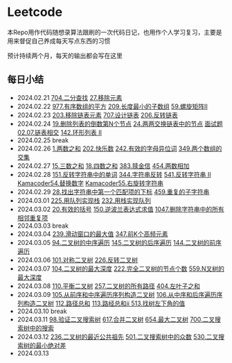 # Leetcode

本Repo用作代码随想录算法跟刷的一次代码日记，也用作个人学习复习，主要是用来督促自己养成每天写点东西的习惯

预计持续两个月，每天的输出都会写在这里


## 每日小结

- 2024.02.21 [704.二分查找](/20240221/704.py) [27.移除元素](/20240221/27.py)
- 2024.02.22 [977.有序数组的平方](/20240222/977.py) [209.长度最小的子数组](/20240222/209.py) [59.螺旋矩阵II](/20240222/59.py)
- 2024.02.23 [203.移除链表元素](/20240223/203.py) [707.设计链表](/20240223/707.py) [206.反转链表](/20240223/206.py)
- 2024.02.24 [19.删除列表的倒数第N个节点](/20240224/19.py) [24.两两交换链表中的节点](/20240224/24.py) [面试题02.07.链表相交](/20240224/interview0207.py) [142.环形列表 II](/20240224/142.py)
- 2024.02.25 break
- 2024.02.26 [1.两数之和](/20240226/1.py) [202.快乐数](/20240226/202.py) [242.有效的字母异位词](/20240226/242.py) [349.两个数组的交集](/20240226/349.py)
- 2024.02.27 [15.三数之和](/20240227/15.py) [18.四数之和](/20240227/18.py) [383.赎金信](/20240227/383.py) [454.两数相加](/20240227/454.py)
- 2024.02.28 [151.反转字符串中的单词](/20240228/151.py) [344.字符串反转](/20240228/344.py) [541.反转字符串 II](/20240228/541.py) [Kamacoder54.替换数字](/20240228/kamacoder54.py) [Kamacoder55.右旋转字符串](/20240228/kamacoder55.py)
- 2024.02.29 [28.找出字符串中第一个匹配项的下标](/20240229/28.py) [459.重复的子字符串](/20240229/459.py)
- 2024.03.01 [225.用队列实现栈](/20240301/225.py) [232.用栈实现队列](/20240301/232.py)
- 2024.03.02 [20.有效的括号](/20240302/20.py) [150.逆波兰表达式求值](/20240302/150.py) [1047.删除字符串中的所有相邻重复项](/20240302/1047.py)
- 2024.03.03 break
- 2024.03.04 [239.滑动窗口的最大值](/20240304/239.py) [347.前K个高频元素](/20240304/347.py)
- 2024.03.05 [94.二叉树的中序遍历](/20240305/94.py) [145.二叉树的后序遍历](/20240305/145.py) [144.二叉树的前序遍历](/20240305/144.py)
- 2024.03.06 [101.对称二叉树](/20240306/101.py) [226.反转二叉树](/20240306/226.py)
- 2024.03.07 [104.二叉树的最大深度](/20240307/104.py) [222.完全二叉树的节点个数](/20240307/222.py) [559.N叉树的最大深度](/20240307/559.py)
- 2024.03.08 [110.平衡二叉树](/20240308/110.py) [257.二叉树的所有路径](/20240308/257.py) [404.左叶子之和](/20240308/404.py)
- 2024.03.09 [105.从前序和中序遍历序列构造二叉树](/20240309/105.py) [106.从中序和后序遍历序列构造二叉树](/20240309/106.py) [112.路径总和](/20240309/112.py) [113.路经总和ii ](/20240309/113.py) [513.找树左下角的值](/20240309/513.py)
- 2024.03.10 break
- 2024.03.11 [98.验证二叉搜索树](/20240311/98.py) [617.合并二叉树](/20240311/617.py) [654.最大二叉树](/20240311/654.py) [700.二叉搜索树中的搜索](/20240311/700.py)
- 2024.03.12 [236.二叉树的最近公共祖先](/20240312/236.py) [501.二叉搜索树中的众数](/20240312/501.py) [530.二叉搜索树的最小绝对差](/20240312/530.py)
- 2024.03.13 